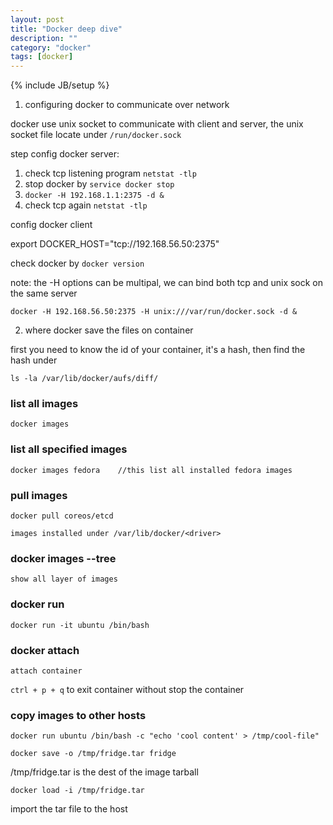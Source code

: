 ```yaml
---
layout: post
title: "Docker deep dive"
description: ""
category: "docker"
tags: [docker]
---
```

{% include JB/setup %}


1. configuring docker to communicate over network

docker use unix socket to communicate with client and server, the unix socket file locate under `/run/docker.sock`

step config docker server:
1. check tcp listening program  `netstat -tlp`
2. stop docker by `service docker stop`
3. `docker -H 192.168.1.1:2375 -d &`
4. check tcp again `netstat -tlp`

config docker client

export DOCKER_HOST="tcp://192.168.56.50:2375"

check docker by `docker version`

note: the -H options can be multipal, we can bind both tcp and unix sock on the same server

`docker -H 192.168.56.50:2375 -H unix:///var/run/docker.sock -d &`

2. where docker save the files on container

first you need to know the id of your container, it's a hash, then find the hash under 
```
ls -la /var/lib/docker/aufs/diff/
```

### list all images

```
docker images
```

### list all specified images

```
docker images fedora    //this list all installed fedora images
```

### pull images

```
docker pull coreos/etcd

images installed under /var/lib/docker/<driver>
```

### docker images --tree

```
show all layer of images
```

### docker run

```
docker run -it ubuntu /bin/bash

```

### docker attach

```
attach container

```

`ctrl + p + q` to exit container without stop the container


### copy images to other hosts

```
docker run ubuntu /bin/bash -c "echo 'cool content' > /tmp/cool-file"
```

`docker save -o /tmp/fridge.tar fridge`

/tmp/fridge.tar is the dest of the image tarball

`docker load -i /tmp/fridge.tar`

import the tar file to the host